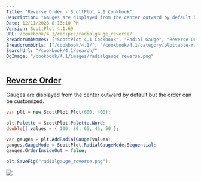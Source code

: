 ```yaml
---
Title: "Reverse Order - ScottPlot 4.1 Cookbook"
Description: "Gauges are displayed from the center outward by default but the order can be customized."
Date: 12/11/2023 8:13:10 PM
Version: ScottPlot 4.1.69
URL: /cookbook/4.1/recipes/radialgauge_reverse/
BreadcrumbNames: ["ScottPlot 4.1 Cookbook", "Radial Gauge", "Reverse Order"]
BreadcrumbUrls: ["/cookbook/4.1/", "/cookbook/4.1/category/plottable-radialgauge", "/cookbook/4.1/recipes/radialgauge_reverse/"]
SearchUrl: "/cookbook/4.1/search/"
OgImage: "/cookbook/4.1/images/radialgauge_reverse.png"
---
```


<h2><a id='reverse-order' href='/cookbook/4.1/recipes/radialgauge_reverse/'>Reverse Order</a></h2>

Gauges are displayed from the center outward by default but the order can be customized.

```cs
var plt = new ScottPlot.Plot(600, 400);

plt.Palette = ScottPlot.Palette.Nord;
double[] values = { 100, 80, 65, 45, 50 };

var gauges = plt.AddRadialGauge(values);
gauges.GaugeMode = ScottPlot.RadialGaugeMode.Sequential;
gauges.OrderInsideOut = false;

plt.SaveFig("radialgauge_reverse.png");
```

<img src='../../images/radialgauge_reverse.png' class='d-block mx-auto my-5' />



